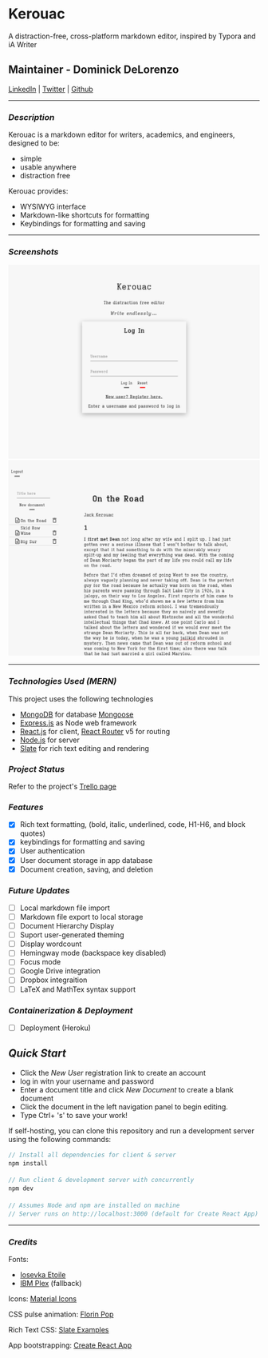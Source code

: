 # Kerouac

A distraction-free, cross-platform markdown editor, inspired by Typora and iA Writer

## Maintainer - Dominick DeLorenzo
[LinkedIn](https://www.linkedin.com/in/dominick-delorenzo-breed) | [Twitter](https://twitter.com/bad_mr_wolf) | [Github](https://github.com/domdelorenzo)


***
### ***Description***

Kerouac is a markdown editor for writers, academics, and engineers, designed to be:
* simple
* usable anywhere
* distraction free

Kerouac provides:
* WYSIWYG interface
* Markdown-like shortcuts for formatting
* Keybindings for formatting and saving

***

### ***Screenshots***

![login](Screenshots/Login.png)
![page](Screenshots/Page.png)

***
### ***Technologies Used (MERN)***

This project uses the following technologies

- [MongoDB](https://www.mongodb.com/) for database [Mongoose](https://mongoosejs.com/)
- [Express.js](http://expressjs.com/) as Node web framework
- [React.js](https://reactjs.org) for client, [React Router](https://reacttraining.com/react-router/) v5 for routing
- [Node.js](https://nodejs.org/en/) for server
- [Slate](https://github.com/ianstormtaylor/slate) for rich text editing and rendering

### ***Project Status***

Refer to the project's [Trello page](https://trello.com/b/08z798iH/markdown-editor)

### ***Features***
- [x] Rich text formatting, (bold, italic, underlined, code, H1-H6, and block quotes)
- [x] keybindings for formatting and saving
- [x] User authentication
- [x] User document storage in app database
- [x] Document creation, saving, and deletion

### ***Future Updates***
- [ ] Local markdown file import
- [ ] Markdown file export to local storage
- [ ] Document Hierarchy Display
- [ ] Suport user-generated theming
- [ ] Display wordcount
- [ ] Hemingway mode (backspace key disabled)
- [ ] Focus mode
- [ ] Google Drive integration
- [ ] Dropbox integraition
- [ ] LaTeX and MathTex syntax support

### ***Containerization & Deployment***

- [ ] Deployment (Heroku)

## ***Quick Start***

* Click the *New User* registration link to create an account
* log in witn your username and password
* Enter a document title and click *New Document* to create a blank document
* Click the document in the left navigation panel to begin editing.
* Type Ctrl+ 's' to save your work!

If self-hosting, you can clone this repository and run a development server using the following commands:

```javascript
// Install all dependencies for client & server
npm install

// Run client & development server with concurrently
npm dev

// Assumes Node and npm are installed on machine
// Server runs on http://localhost:3000 (default for Create React App)
```

***

### ***Credits***

Fonts: 
* [Iosevka Etoile](https://typeof.net/Iosevka/)
* [IBM Plex](https://www.ibm.com/plex/) (fallback)

Icons: [Material Icons](https://fonts.google.com/icons)

CSS pulse animation: [Florin Pop](https://www.florin-pop.com/blog/2019/03/css-pulse-effect/)

Rich Text CSS: [Slate Examples](https://www.slatejs.org/examples/)

App bootstrapping: [Create React App](https://github.com/facebook/create-react-app)
